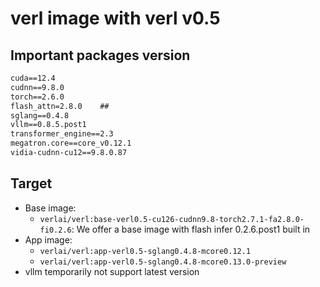 # verl image with verl v0.5

## Important packages version

```txt
cuda==12.4
cudnn==9.8.0
torch==2.6.0
flash_attn=2.8.0    ##
sglang==0.4.8
vllm==0.8.5.post1
transformer_engine==2.3
megatron.core==core_v0.12.1
vidia-cudnn-cu12==9.8.0.87
```

## Target

- Base image:
    - `verlai/verl:base-verl0.5-cu126-cudnn9.8-torch2.7.1-fa2.8.0-fi0.2.6`: We offer a base image with flash infer 0.2.6.post1 built in
- App image:
    - `verlai/verl:app-verl0.5-sglang0.4.8-mcore0.12.1`
    - `verlai/verl:app-verl0.5-sglang0.4.8-mcore0.13.0-preview`
- vllm temporarily not support latest version